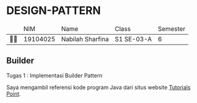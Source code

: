 # **DESIGN-PATTERN**

<table>
    <thead>
        <tr>
            <td></td>
            <td>NIM</td>
            <td>Name</td>
            <td>Class</td>
            <td>Semester</td>
        </tr>
    </thead>
    <tbody>
        <tr>
            <td>👩‍💻</td>
            <td>19104025</td>
            <td>Nabilah Sharfina</td>
            <td>S1 SE-03-A</td>
            <td>6</td>
        </tr>
    </tbody>
</table>

## Builder 
<p> Tugas 1 : Implementasi Builder Pattern </p>
<p> Saya mengambil referensi kode program Java dari situs website
<a href="https://www.tutorialspoint.com/design_pattern/builder_pattern.htm">Tutorials Point</a>.
